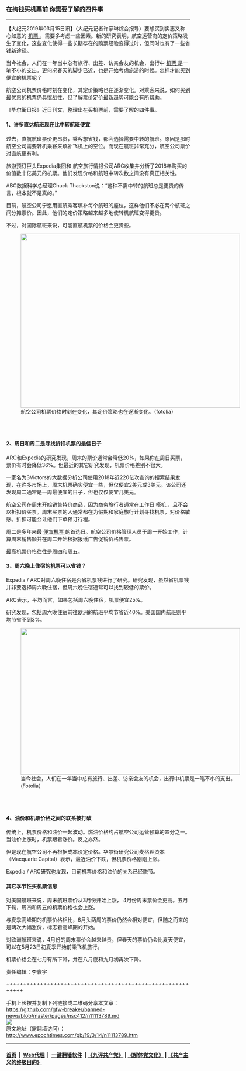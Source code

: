 ### 在掏钱买机票前 你需要了解的四件事
------------------------

<p>
 【大纪元2019年03月15日讯】（大纪元记者许家琳综合报导）要想买到实惠又称心如意的
 <a href="http://www.epochtimes.com/gb/tag/%E6%9C%BA%E7%A5%A8.html">
  机票
 </a>
 ，需要多考虑一些因素。新的研究表明，航空运营商的定价策略发生了变化，这些变化使得一些长期存在的购票经验变得过时，但同时也有了一些省钱新途径。
</p>
<p>
 当今社会，人们在一年当中总有旅行、出差、访亲会友的机会，出行中
 <a href="http://www.epochtimes.com/gb/tag/%E6%9C%BA%E7%A5%A8.html">
  机票
 </a>
 是一笔不小的支出。更何况春天的脚步已近，也是开始考虑旅游的时候。怎样才能买到便宜的机票呢？
</p>
<p>
 航空公司机票价格时刻在变化，其定价策略也在逐渐变化。对乘客来说，如何买到最优惠的机票仍具挑战性，但了解票价定价最新趋势可能会有所帮助。
</p>
<p>
 《华尔街日报》近日刊文，整理出在买机票前，需要了解的四件事。
</p>
<h4>
 1、许多直达航班现在比中转航班便宜
</h4>
<p>
 过去，直航航班票价更昂贵，乘客想省钱，都会选择需要中转的航班。原因是那时航空公司需要转机乘客来填补飞机上的空位。而现在航班非常充分，航空公司票价对直航更有利。
</p>
<p>
 旅游预订巨头Expedia集团和 航空旅行情报公司ARC收集并分析了2018年购买的价值数十亿美元的机票。他们发现价格和航班中转次数之间没有真正相关性。
</p>
<p>
 ABC数据科学总经理Chuck Thackston说：“这种不需中转的航班总是更贵的传言，根本就不是真的。”
</p>
<p>
 目前，航空公司宁愿用直航乘客填补每个航班的座位，这样他们不必在两个航班之间分摊票价。因此，他们的定价策略越来越多地使转机航班变得更贵。
</p>
<p>
 不过，对国际航班来说，可能直航机票的价格会更贵些。
</p>
<figure class="wp-caption aligncenter" id="attachment_7971154" style="width: 600px">
 <a href="http://i.epochtimes.com/assets/uploads/2016/06/image-1-plane.jpg">
  <img alt="" class="size-large wp-image-7971154" height="475" src="http://i.epochtimes.com/assets/uploads/2016/06/image-1-plane-600x475.jpg" width="600"/>
 </a>
 <br/><figcaption class="wp-caption-text">
  航空公司机票价格时刻在变化，其定价策略也在逐渐变化。（fotolia）
 </figcaption><br/>
</figure><br/>
<h4>
 2、周日和周二是寻找折扣机票的最佳日子
</h4>
<p>
 ARC和Expedia的研究发现，周末的票价通常会降低20%，如果你在周日买票，票价有时会降低36%。但最近的其它研究发现，机票价格差别不很大。
</p>
<p>
 一家名为3Victors的大数据分析公司使用2018年近220亿次查询的搜索结果发现，在许多市场上，周末机票确实便宜一些，但仅便宜2美元或3美元。该公司还发现周二通常是一周最便宜的日子，但也仅仅便宜几美元。
</p>
<p>
 航空公司在周末开始销售特价商品，因为商务旅行者通常在工作日
 <a href="http://www.epochtimes.com/gb/tag/%E6%90%AD%E6%9C%BA.html">
  搭机
 </a>
 ，且不会以折扣价买票。周末买票的人通常都在为假期和家庭旅行计划寻找机票，对价格敏感。折扣可能会让他们下单预订行程。
</p>
<p>
 周二是多年来最
 <a href="http://www.epochtimes.com/gb/tag/%E4%BE%BF%E5%AE%9C%E6%9C%BA%E7%A5%A8.html">
  便宜机票
 </a>
 的首选日。航空公司价格管理人员于周一开始工作，计算周末销售额并在周二开始根据报纸广告促销价格售票。
</p>
<p>
 最高机票价格往往是周四和周五。
</p>
<h4>
 3、周六晚上住宿的机票可以省钱？
</h4>
<p>
 Expedia / ARC对周六晚住宿是否省机票钱进行了研究。研究发现，虽然省机票钱并非要选择周六晚住宿，但周六晚住宿通常可以找到较低的票价。
</p>
<p>
 ARC表示，平均而言，如果包括周六晚住宿，机票便宜25%。
</p>
<p>
 研究发现，包括周六晚住宿前往欧洲的航班平均节省近40%。美国国内航班则平均节省不到3%。
</p>
<figure class="wp-caption aligncenter" id="attachment_8676062" style="width: 600px">
 <a href="http://i.epochtimes.com/assets/uploads/2017/01/Fotolia_91335471_Subscription_L-e1483731397732.jpg">
  <img alt="" class="wp-image-8676062 size-large" height="400" src="http://i.epochtimes.com/assets/uploads/2017/01/Fotolia_91335471_Subscription_L-600x400.jpg" width="600"/>
 </a>
 <br/><figcaption class="wp-caption-text">
  当今社会，人们在一年当中总有旅行、出差、访亲会友的机会，出行中机票是一笔不小的支出。 (Fotolia）
 </figcaption><br/>
</figure><br/>
<h4>
 4、油价和机票价格之间的联系被打破
</h4>
<p>
 传统上，机票价格和油价一起波动。燃油价格约占航空公司运营预算的四分之一。当油价上涨时，机票跟着涨价。反之亦然。
</p>
<p>
 但是现在航空公司不再根据成本设定价格。华尔街研究公司麦格理资本（Macquarie Capital）表示，最近油价下跌，但机票价格刚刚上涨。
</p>
<p>
 Expedia / ARC研究也发现，目前机票价格和油价的关系已经脱节。
</p>
<h4>
 其它季节性买机票信息
</h4>
<p>
 对美国航班来说，周末航班票价从3月份开始上涨， 4月份周末票价会更高。五月下旬，周四和周五的机票价格也会上涨。
</p>
<p>
 与夏季高峰期的机票价格相比，6月头两周的票价仍然会相对便宜，但随之而来的是两次大幅涨价，标志着高峰期的开始。
</p>
<p>
 对欧洲航班来说，4月份的周末票价会越来越贵，但春天的票价仍会比夏天便宜，可以在5月23日初夏季开始前乘飞机旅行。
</p>
<p>
 机票价格会在七月有所下降，并在八月底和九月初再次下降。
</p>
<p>
 责任编辑：李寰宇
</p>

+++++++++++++++++++++++++++++++++++++++++++++++++++++++++++<br/><br/>
手机上长按并复制下列链接或二维码分享本文章：<br/>
https://github.com/gfw-breaker/banned-news/blob/master/pages/nsc412/n11113789.md <br/>
<a href='https://github.com/gfw-breaker/banned-news/blob/master/pages/nsc412/n11113789.md'><img src='https://github.com/gfw-breaker/banned-news/blob/master/pages/nsc412/n11113789.md.png'/></a> <br/>
原文地址（需翻墙访问）：http://www.epochtimes.com/gb/19/3/14/n11113789.htm


------------------------
#### [首页](https://github.com/gfw-breaker/banned-news/blob/master/README.md) &nbsp;|&nbsp; [Web代理](https://github.com/labour-camp/helloworld) &nbsp;|&nbsp; [一键翻墙软件](https://github.com/gfw-breaker/nogfw/blob/master/README.md) &nbsp;| [《九评共产党》](https://github.com/gfw-breaker/9ping.md/blob/master/README.md#九评之一评共产党是什么) | [《解体党文化》](https://github.com/gfw-breaker/jtdwh.md/blob/master/README.md) | [《共产主义的终极目的》](https://github.com/gfw-breaker/gczydzjmd.md/blob/master/README.md)


